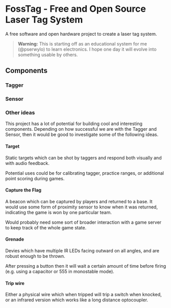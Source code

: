 # FossTag - Free and Open Source Laser Tag System

A free software and open hardware project to create a laser tag system.

> **Warning:** This is starting off as an educational system for me (@pserwylo) to learn electronics. I hope one day it will evolve into something usable by others.

## Components

### Tagger

### Sensor

### Other ideas

This project has a lot of potential for building cool and interesting components.
Depending on how successful we are with the Tagger and Sensor, then it would be good to investigate some of the following ideas.

#### Target

Static targets which can be shot by taggers and respond both visually and with audio feedback.

Potential uses could be for calibrating tagger, practice ranges, or additional point scoring during games.

#### Capture the Flag

A beacon which can be captured by players and returned to a base. It would use some form of proximity sensor to know when it was returned, indicating the game is won by one particular team.

Would probably need some sort of broader interaction with a game server to keep track of the whole game state.

#### Grenade

Devies which have multiple IR LEDs facing outward on all angles, and are robust enough to be thrown.

After pressing a button then it will wait a certain amount of time before firing (e.g. using a capacitor or 555 in monostable mode).

#### Trip wire

Either a physical wire which when tripped will trip a switch when knocked, or an infrared version which works like a long distance optocoupler.
